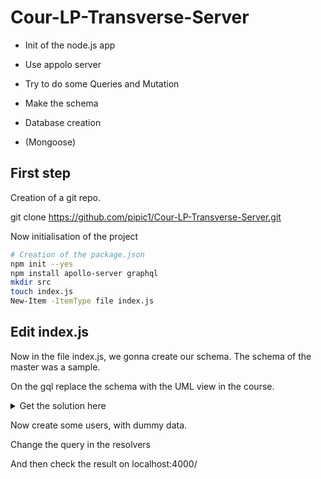 # Cour-LP-Transverse-Server

- Init of the node.js app

- Use appolo server

- Try to do some Queries and Mutation

- Make the schema

- Database creation 

- (Mongoose)


## First step 

Creation of a git repo. 

git clone https://github.com/pipic1/Cour-LP-Transverse-Server.git

Now initialisation of the project
```sh
# Creation of the package.json
npm init --yes
npm install apollo-server graphql
mkdir src
touch index.js
New-Item -ItemType file index.js
```

## Edit index.js

Now in the file index.js, we gonna create our schema.
The schema of the master was a sample.

On the gql replace the schema with the UML view in the course.

<details>
  <summary>Get the solution here</summary>
 
```
const typeDefs = gql`
  type User {
    name: String
    surname: String
    login: String
    pass: String
    token: String
    projects: [Project]
  }
  type Project {
    name: String
    description: String
    tasks: [Task]
  }
  type Task {
    name: String
    description: String
    duration: String
    Status: Int
  }
  type Query {
    users: [User]
    projects: [Project]
    Tasks: [Task]
  }
`; 
```

</details>

Now create some users, with dummy data.

Change the query in the resolvers

And then check the result on localhost:4000/ 
